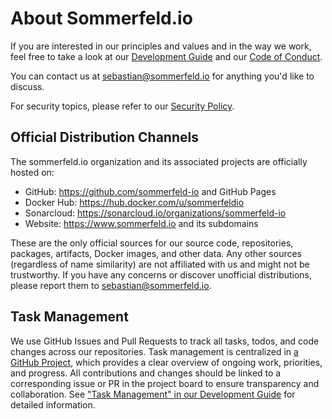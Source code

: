 # About Sommerfeld.io

If you are interested in our principles and values and in the way we work, feel free to take a look at our [Development Guide](https://github.com/sommerfeld-io/.github/blob/main/docs/development-guide.md) and our [Code of Conduct](https://github.com/sommerfeld-io/.github/blob/main/CODE_OF_CONDUCT.md).

You can contact us at <sebastian@sommerfeld.io> for anything you'd like to discuss.

For security topics, please refer to our [Security Policy](https://github.com/sommerfeld-io/.github/blob/main/SECURITY.md).

## Official Distribution Channels

The sommerfeld.io organization and its associated projects are officially hosted on:

- GitHub: <https://github.com/sommerfeld-io> and GitHub Pages
- Docker Hub: <https://hub.docker.com/u/sommerfeldio>
- Sonarcloud: <https://sonarcloud.io/organizations/sommerfeld-io>
- Website: <https://www.sommerfeld.io> and its subdomains

These are the only official sources for our source code, repositories, packages, artifacts, Docker images, and other data. Any other sources (regardless of name similarity) are not affiliated with us and might not be trustworthy. If you have any concerns or discover unofficial distributions, please report them to <sebastian@sommerfeld.io>.

## Task Management

We use GitHub Issues and Pull Requests to track all tasks, todos, and code changes across our repositories. Task management is centralized in [a GitHub Project](https://github.com/orgs/sommerfeld-io/projects/1), which provides a clear overview of ongoing work, priorities, and progress. All contributions and changes should be linked to a corresponding issue or PR in the project board to ensure transparency and collaboration. See ["Task Management" in our Development Guide](https://github.com/sommerfeld-io/.github/blob/main/docs/development-guide.md#task-management) for detailed information.
